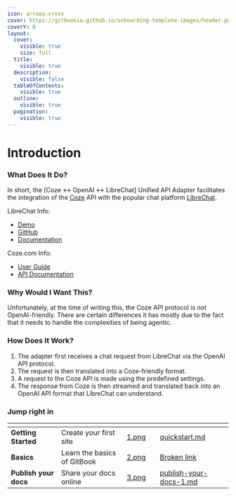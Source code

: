 ```yaml
---
icon: arrows-cross
cover: https://gitbookio.github.io/onboarding-template-images/header.png
coverY: 0
layout:
  cover:
    visible: true
    size: full
  title:
    visible: true
  description:
    visible: false
  tableOfContents:
    visible: true
  outline:
    visible: true
  pagination:
    visible: true
---
```


# Introduction

### What Does It Do?

In short, the \[Coze ↔ OpenAI ↔ LibreChat] Unified API Adapter facilitates the integration of the [Coze](https://www.coze.com/) API with the popular chat platform [LibreChat](https://www.librechat.ai/).&#x20;

LibreChat Info:&#x20;

* [Demo](https://librechat-librechat.hf.space/)
* [GitHub](https://github.com/danny-avila/LibreChat)&#x20;
* [Documentation](https://www.librechat.ai/docs)&#x20;

Coze.com Info:

* [User Guide](https://www.coze.com/docs/guides)
* [API Documentation](https://www.coze.com/docs/developer\_guides/coze\_api\_overview)

### Why Would I Want This?

Unfortunately, at the time of writing this, the Coze API protocol is not OpenAI-friendly. There are certain differences it has mostly due to the fact that it needs to handle the complexities of being agentic.&#x20;

### How Does It Work?

1. The adapter first receives a chat request from LibreChat via the OpenAI API protocol.
2. The request is then translated into a Coze-friendly format.
3. A request to the Coze API is made using the predefined settings.
4. The response from Coze is then streamed and translated back into an OpenAI API format that LibreChat can understand.

### Jump right in

<table data-view="cards"><thead><tr><th></th><th></th><th data-hidden data-card-cover data-type="files"></th><th data-hidden></th><th data-hidden data-card-target data-type="content-ref"></th></tr></thead><tbody><tr><td><strong>Getting Started</strong></td><td>Create your first site</td><td><a href=".gitbook/assets/1.png">1.png</a></td><td></td><td><a href="getting-started/quickstart.md">quickstart.md</a></td></tr><tr><td><strong>Basics</strong></td><td>Learn the basics of GitBook</td><td><a href=".gitbook/assets/2.png">2.png</a></td><td></td><td><a href="broken-reference">Broken link</a></td></tr><tr><td><strong>Publish your docs</strong></td><td>Share your docs online</td><td><a href=".gitbook/assets/3.png">3.png</a></td><td></td><td><a href="overview/publish-your-docs-1.md">publish-your-docs-1.md</a></td></tr></tbody></table>
